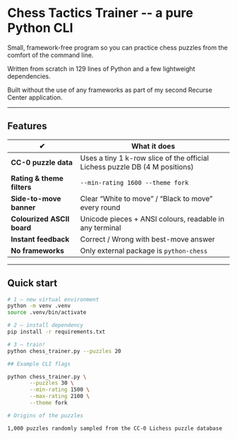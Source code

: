 # Chess Tactics Trainer -- a pure Python CLI

Small, framework-free program so you can practice chess puzzles from the comfort of the command line.

Written from scratch in 129 lines of Python and a few lightweight dependencies.

Built without the use of any frameworks as part of my second Recurse Center application.

---

## Features

| ✔ | What it does |
|---|--------------|
| **CC-0 puzzle data** | Uses a tiny 1 k-row slice of the official Lichess puzzle DB (4 M positions) |
| **Rating & theme filters** | `--min-rating 1600 --theme fork` |
| **Side-to-move banner** | Clear “White to move” / “Black to move” every round |
| **Colourized ASCII board** | Unicode pieces + ANSI colours, readable in any terminal |
| **Instant feedback** | Correct / Wrong with best-move answer |
| **No frameworks** | Only external package is `python-chess` |

---

## Quick start

```bash
# 1 – new virtual environment
python -m venv .venv
source .venv/bin/activate

# 2 – install dependency
pip install -r requirements.txt

# 3 – train!
python chess_trainer.py --puzzles 20

## Example CLI flags

python chess_trainer.py \
       --puzzles 30 \
       --min-rating 1500 \
       --max-rating 2100 \
       --theme fork

# Origins of the puzzles

1,000 puzzles randomly sampled from the CC-0 Lichess puzzle database
